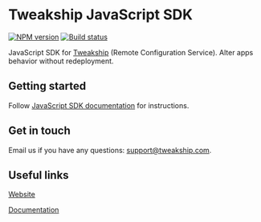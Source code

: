 # Tweakship JavaScript SDK

[![NPM version](https://badge.fury.io/js/tweakship.svg)](https://badge.fury.io/js/tweakship)
[![Build status](https://github.com/tweakship/js-sdk/actions/workflows/build-status.yml/badge.svg?branch=master)](https://github.com/tweakship/js-sdk/actions/workflows/build-status.yml)

JavaScript SDK for [Tweakship](https://tweakship.com) (Remote Configuration Service). Alter apps behavior without redeployment.

## Getting started

Follow [JavaScript SDK documentation](https://tweakship.com/docs/sdks-and-api/js) for instructions.

## Get in touch

Email us if you have any questions: <a href="mailto:support@tweakship.com">support@tweakship.com</a>.

## Useful links

[Website](https://tweakship.com/)

[Documentation](https://tweakship.com/docs)